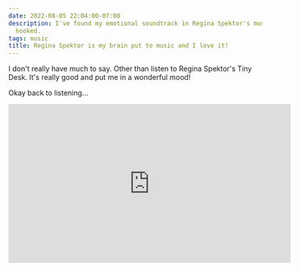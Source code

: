 ```yaml
---
date: 2022-08-05 22:04:00-07:00
description: I've found my emotional soundtrack in Regina Spektor's music - and I'm
  hooked.
tags: music
title: Regina Spektor is my brain put to music and I love it!
---
```


I don't really have much to say. Other than listen to Regina Spektor's Tiny Desk. It's really good and put me in a wonderful mood!

Okay back to listening...

<iframe width="560" height="315" src="https://www.youtube.com/embed/Eq5inG547JA" title="YouTube video player" frameborder="0" allow="accelerometer; autoplay; clipboard-write; encrypted-media; gyroscope; picture-in-picture" allowfullscreen></iframe>